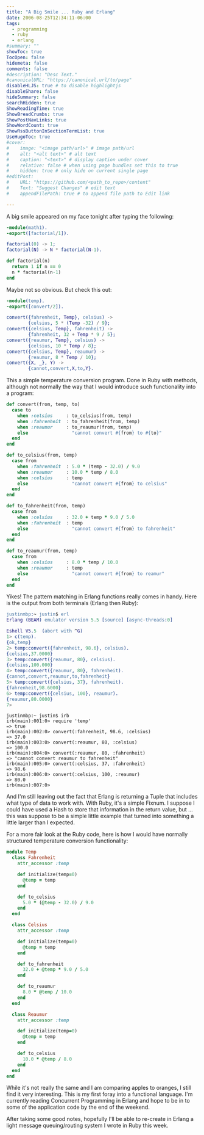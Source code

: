 ```yaml
---
title: "A Big Smile ... Ruby and Erlang"
date: 2006-08-25T12:34:11-06:00
tags:
  - programming
  - ruby
  - erlang
#summary: ""
showToc: true
TocOpen: false
hidemeta: false
comments: false
#description: "Desc Text."
#canonicalURL: "https://canonical.url/to/page"
disableHLJS: true # to disable highlightjs
disableShare: false
hideSummary: false
searchHidden: true
ShowReadingTime: true
ShowBreadCrumbs: true
ShowPostNavLinks: true
ShowWordCount: true
ShowRssButtonInSectionTermList: true
UseHugoToc: true
#cover:
#    image: "<image path/url>" # image path/url
#    alt: "<alt text>" # alt text
#    caption: "<text>" # display caption under cover
#    relative: false # when using page bundles set this to true
#    hidden: true # only hide on current single page
#editPost:
#    URL: "https://github.com/<path_to_repo>/content"
#    Text: "Suggest Changes" # edit text
#    appendFilePath: true # to append file path to Edit link

---
```


A big smile appeared on my face tonight after typing the following:

```erlang
-module(math1).
-export([factorial/1]).

factorial(0) -> 1;
factorial(N) -> N * factorial(N-1).
```

```ruby  
def factorial(n)
  return 1 if n == 0
  n * factorial(n-1)
end
```

Maybe not so obvious. But check this out:

```erlang
-module(temp).
-export([convert/2]).

convert({fahrenheit, Temp}, celsius) ->
        {celsius, 5 * (Temp -32) / 9};
convert({celsius, Temp}, fahrenheit) ->
        {fahrenheit, 32 + Temp * 9 / 5};
convert({reaumur, Temp}, celsius) ->
        {celsius, 10 * Temp / 8};
convert({celsius, Temp}, reaumur) ->
        {reaumur, 8 * Temp / 10};
convert({X, _}, Y) ->
        {cannot,convert,X,to,Y}.
```

This a simple temperature conversion program. Done in Ruby with methods, although not normally the way that I would introduce such functionality into a program:

```ruby
def convert(from, temp, to)
  case to
    when :celsius     : to_celsius(from, temp)
    when :fahrenheit  : to_fahrenheit(from, temp)
    when :reaumur     : to_reaumur(from, temp)
    else                "cannot convert #{from} to #{to}"
  end
end

def to_celsius(from, temp)
  case from
    when :fahrenheit  : 5.0 * (temp - 32.0) / 9.0
    when :reaumur     : 10.0 * temp / 8.0
    when :celsius     : temp
    else                "cannot convert #{from} to celsius"
  end
end

def to_fahrenheit(from, temp)
  case from
    when :celsius     : 32.0 + temp * 9.0 / 5.0
    when :fahrenheit  : temp
    else                "cannot convert #{from} to fahrenheit"
  end
end

def to_reaumur(from, temp)
  case from
    when :celsius     : 8.0 * temp / 10.0
    when :reaumur     : temp
    else                "cannot convert #{from} to reamur"
  end
end
```

Yikes! The pattern matching in Erlang functions really comes in handy. Here is the output from both terminals (Erlang then Ruby):

```erl
justinmbp:~ justin$ erl
Erlang (BEAM) emulator version 5.5 [source] [async-threads:0]

Eshell V5.5  (abort with ^G)
1> c(temp).
{ok,temp}
2> temp:convert({fahrenheit, 98.6}, celsius).
{celsius,37.0000}
3> temp:convert({reaumur, 80}, celsius).
{celsius,100.000}
4> temp:convert({reaumur, 80}, fahrenheit).
{cannot,convert,reaumur,to,fahrenheit}
5> temp:convert({celsius, 37}, fahrenheit).
{fahrenheit,98.6000}
6> temp:convert({celsius, 100}, reaumur).
{reaumur,80.0000}
7>
```

```irb
justinmbp:~ justin$ irb
irb(main):001:0> require 'temp'
=> true
irb(main):002:0> convert(:fahrenheit, 98.6, :celsius)
=> 37.0
irb(main):003:0> convert(:reaumur, 80, :celsius)
=> 100.0
irb(main):004:0> convert(:reaumur, 80, :fahrenheit)
=> "cannot convert reaumur to fahrenheit"
irb(main):005:0> convert(:celsius, 37, :fahrenheit)
=> 98.6
irb(main):006:0> convert(:celsius, 100, :reaumur)
=> 80.0
irb(main):007:0>
```

And I'm still leaving out the fact that Erlang is returning a Tuple that includes what type of data to work with. With Ruby, it's a simple Fixnum. I suppose I could have used a Hash to store that information in the return value, but ... this was suppose to be a simple little example that turned into something a little larger than I expected.

For a more fair look at the Ruby code, here is how I would have normally structured temperature conversion functionality:


```ruby
module Temp
  class Fahrenheit
    attr_accessor :temp

    def initialize(temp=0)
      @temp = temp
    end

    def to_celsius
      5.0 * (@temp - 32.0) / 9.0
    end
  end

  class Celsius
    attr_accessor :temp

    def initialize(temp=0)
      @temp = temp
    end

    def to_fahrenheit
      32.0 + @temp * 9.0 / 5.0
    end

    def to_reaumur
      8.0 * @temp / 10.0
    end
  end

  class Reaumur
    attr_accessor :temp

    def initialize(temp=0)
      @temp = temp
    end

    def to_celsius
      10.0 * @temp / 8.0
    end
  end
end
```

While it's not really the same and I am comparing apples to oranges, I still find it very interesting. This is my first foray into a functional language. I'm currently reading Concurrent Programming in Erlang and hope to be in to some of the application code by the end of the weekend.

After taking some good notes, hopefully I'll be able to re-create in Erlang a light message queuing/routing system I wrote in Ruby this week.
